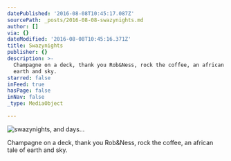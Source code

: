 ```yaml
---
datePublished: '2016-08-08T10:45:17.087Z'
sourcePath: _posts/2016-08-08-swazynights.md
author: []
via: {}
dateModified: '2016-08-08T10:45:16.371Z'
title: Swazynights
publisher: {}
description: >-
  Champagne on a deck, thank you Rob&Ness, rock the coffee, an african tale of
  earth and sky.
starred: false
inFeed: true
hasPage: false
inNav: false
_type: MediaObject

---
```

![swazynights, and days... ](https://the-grid-user-content.s3-us-west-2.amazonaws.com/b7e657d7-079b-4acd-a83b-c7d7f1baa497.png)

Champagne on a deck, thank you Rob&Ness, rock the coffee, an african tale of earth and sky.